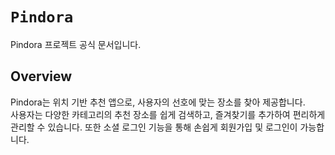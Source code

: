 # ``Pindora``

Pindora 프로젝트 공식 문서입니다.

## Overview

Pindora는 위치 기반 추천 앱으로, 사용자의 선호에 맞는 장소를 찾아 제공합니다.<br>
사용자는 다양한 카테고리의 추천 장소를 쉽게 검색하고, 즐겨찾기를 추가하여 편리하게 관리할 수 있습니다. 또한 소셜 로그인 기능을 통해 손쉽게 회원가입 및 로그인이 가능합니다.

